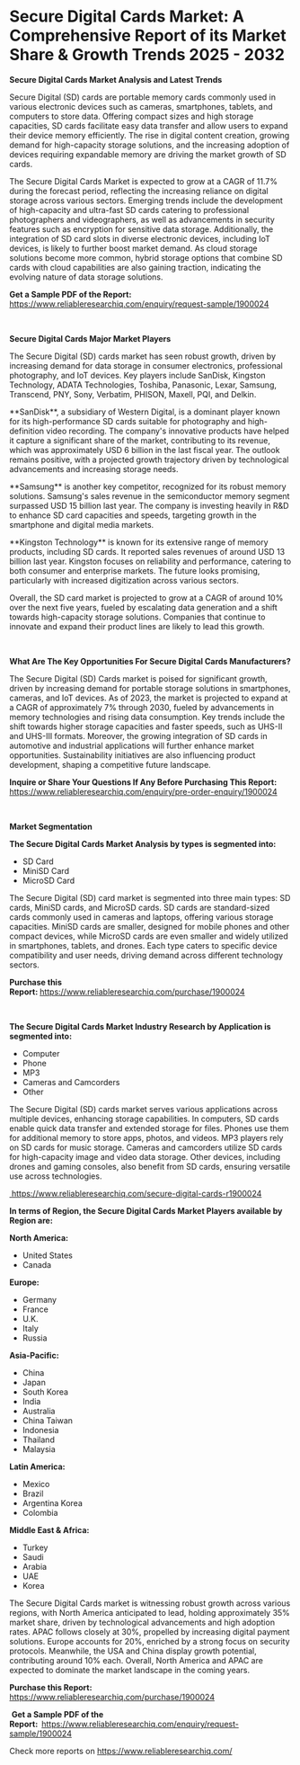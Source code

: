 <p><h1>Secure Digital Cards Market: A Comprehensive Report of its Market Share & Growth Trends 2025 - 2032</h1></p><p><strong>Secure Digital Cards Market Analysis and Latest Trends</strong></p>
<p><p>Secure Digital (SD) cards are portable memory cards commonly used in various electronic devices such as cameras, smartphones, tablets, and computers to store data. Offering compact sizes and high storage capacities, SD cards facilitate easy data transfer and allow users to expand their device memory efficiently. The rise in digital content creation, growing demand for high-capacity storage solutions, and the increasing adoption of devices requiring expandable memory are driving the market growth of SD cards.</p><p>The Secure Digital Cards Market is expected to grow at a CAGR of 11.7% during the forecast period, reflecting the increasing reliance on digital storage across various sectors. Emerging trends include the development of high-capacity and ultra-fast SD cards catering to professional photographers and videographers, as well as advancements in security features such as encryption for sensitive data storage. Additionally, the integration of SD card slots in diverse electronic devices, including IoT devices, is likely to further boost market demand. As cloud storage solutions become more common, hybrid storage options that combine SD cards with cloud capabilities are also gaining traction, indicating the evolving nature of data storage solutions.</p></p>
<p><strong>Get a Sample PDF of the Report:&nbsp;</strong> <a href="https://www.reliableresearchiq.com/enquiry/request-sample/1900024?utm_campaign=2249&utm_medium=2&utm_source=Github&utm_content=ia&utm_term=11022025&utm_id=secure-digital-cards">https://www.reliableresearchiq.com/enquiry/request-sample/1900024</a></p>
<p>&nbsp;</p>
<p><strong>Secure Digital Cards Major Market Players</strong></p>
<p><p>The Secure Digital (SD) cards market has seen robust growth, driven by increasing demand for data storage in consumer electronics, professional photography, and IoT devices. Key players include SanDisk, Kingston Technology, ADATA Technologies, Toshiba, Panasonic, Lexar, Samsung, Transcend, PNY, Sony, Verbatim, PHISON, Maxell, PQI, and Delkin.</p><p>**SanDisk**, a subsidiary of Western Digital, is a dominant player known for its high-performance SD cards suitable for photography and high-definition video recording. The company's innovative products have helped it capture a significant share of the market, contributing to its revenue, which was approximately USD 6 billion in the last fiscal year. The outlook remains positive, with a projected growth trajectory driven by technological advancements and increasing storage needs.</p><p>**Samsung** is another key competitor, recognized for its robust memory solutions. Samsung's sales revenue in the semiconductor memory segment surpassed USD 15 billion last year. The company is investing heavily in R&D to enhance SD card capacities and speeds, targeting growth in the smartphone and digital media markets.</p><p>**Kingston Technology** is known for its extensive range of memory products, including SD cards. It reported sales revenues of around USD 13 billion last year. Kingston focuses on reliability and performance, catering to both consumer and enterprise markets. The future looks promising, particularly with increased digitization across various sectors.</p><p>Overall, the SD card market is projected to grow at a CAGR of around 10% over the next five years, fueled by escalating data generation and a shift towards high-capacity storage solutions. Companies that continue to innovate and expand their product lines are likely to lead this growth.</p></p>
<p>&nbsp;</p>
<p><strong>What Are The Key Opportunities For Secure Digital Cards Manufacturers?</strong></p>
<p><p>The Secure Digital (SD) Cards market is poised for significant growth, driven by increasing demand for portable storage solutions in smartphones, cameras, and IoT devices. As of 2023, the market is projected to expand at a CAGR of approximately 7% through 2030, fueled by advancements in memory technologies and rising data consumption. Key trends include the shift towards higher storage capacities and faster speeds, such as UHS-II and UHS-III formats. Moreover, the growing integration of SD cards in automotive and industrial applications will further enhance market opportunities. Sustainability initiatives are also influencing product development, shaping a competitive future landscape.</p></p>
<p><strong>Inquire or Share Your Questions If Any Before Purchasing This Report:</strong> <a href="https://www.reliableresearchiq.com/enquiry/pre-order-enquiry/1900024?utm_campaign=2249&utm_medium=2&utm_source=Github&utm_content=ia&utm_term=11022025&utm_id=secure-digital-cards">https://www.reliableresearchiq.com/enquiry/pre-order-enquiry/1900024</a></p>
<p>&nbsp;</p>
<p><strong>Market Segmentation</strong></p>
<p><strong>The Secure Digital Cards Market Analysis by types is segmented into:</strong></p>
<p><ul><li>SD Card</li><li>MiniSD Card</li><li>MicroSD Card</li></ul></p>
<p><p>The Secure Digital (SD) card market is segmented into three main types: SD cards, MiniSD cards, and MicroSD cards. SD cards are standard-sized cards commonly used in cameras and laptops, offering various storage capacities. MiniSD cards are smaller, designed for mobile phones and other compact devices, while MicroSD cards are even smaller and widely utilized in smartphones, tablets, and drones. Each type caters to specific device compatibility and user needs, driving demand across different technology sectors.</p></p>
<p><strong>Purchase this Report:&nbsp;</strong><a href="https://www.reliableresearchiq.com/purchase/1900024?utm_campaign=2249&utm_medium=2&utm_source=Github&utm_content=ia&utm_term=11022025&utm_id=secure-digital-cards">https://www.reliableresearchiq.com/purchase/1900024</a></p>
<p>&nbsp;</p>
<p><strong>The Secure Digital Cards Market Industry Research by Application is segmented into:</strong></p>
<p><ul><li>Computer</li><li>Phone</li><li>MP3</li><li>Cameras and Camcorders</li><li>Other</li></ul></p>
<p><p>The Secure Digital (SD) cards market serves various applications across multiple devices, enhancing storage capabilities. In computers, SD cards enable quick data transfer and extended storage for files. Phones use them for additional memory to store apps, photos, and videos. MP3 players rely on SD cards for music storage. Cameras and camcorders utilize SD cards for high-capacity image and video data storage. Other devices, including drones and gaming consoles, also benefit from SD cards, ensuring versatile use across technologies.</p></p>
<p><a href="https://www.reliableresearchiq.com/secure-digital-cards-r1900024?utm_campaign=2249&utm_medium=2&utm_source=Github&utm_content=ia&utm_term=11022025&utm_id=secure-digital-cards">&nbsp;https://www.reliableresearchiq.com/secure-digital-cards-r1900024</a></p>
<p><strong>In terms of Region, the Secure Digital Cards Market Players available by Region are:</strong></p>
<p>
    <p> <strong> North America: </strong>
        <ul>
            <li>United States</li>
            <li>Canada</li>
        </ul>
        </p> 
    <p> <strong> Europe: </strong>
        <ul>
            <li>Germany</li>
            <li>France</li>
            <li>U.K.</li>
            <li>Italy</li>
            <li>Russia</li>
        </ul>
        </p> 
    <p> <strong> Asia-Pacific: </strong>
        <ul>
            <li>China</li>
            <li>Japan</li>
            <li>South Korea</li>
            <li>India</li>
            <li>Australia</li>
            <li>China Taiwan</li>
            <li>Indonesia</li>
            <li>Thailand</li>
            <li>Malaysia</li>
        </ul>
        </p> 
    <p> <strong> Latin America: </strong>
        <ul>
            <li>Mexico</li>
            <li>Brazil</li>
            <li>Argentina Korea</li>
            <li>Colombia</li>
        </ul>
        </p> 
    <p> <strong> Middle East & Africa: </strong>
        <ul>
            <li>Turkey</li>
            <li>Saudi</li>
            <li>Arabia</li>
            <li>UAE</li>
            <li>Korea</li>
        </ul>
    </p>
    </p>
<p><p>The Secure Digital Cards market is witnessing robust growth across various regions, with North America anticipated to lead, holding approximately 35% market share, driven by technological advancements and high adoption rates. APAC follows closely at 30%, propelled by increasing digital payment solutions. Europe accounts for 20%, enriched by a strong focus on security protocols. Meanwhile, the USA and China display growth potential, contributing around 10% each. Overall, North America and APAC are expected to dominate the market landscape in the coming years.</p></p>
<p><strong>Purchase this Report: </strong><a href="https://www.reliableresearchiq.com/purchase/1900024?utm_campaign=2249&utm_medium=2&utm_source=Github&utm_content=ia&utm_term=11022025&utm_id=secure-digital-cards">https://www.reliableresearchiq.com/purchase/1900024</a></p>
<p>&nbsp;<strong>Get a Sample PDF of the Report:&nbsp;&nbsp;</strong><a href="https://www.reliableresearchiq.com/enquiry/request-sample/1900024?utm_campaign=2249&utm_medium=2&utm_source=Github&utm_content=ia&utm_term=11022025&utm_id=secure-digital-cards">https://www.reliableresearchiq.com/enquiry/request-sample/1900024</a></p>
<p><strong></strong></p>
<p>Check more reports on <a href="https://www.reliableresearchiq.com/?utm_campaign=2249&utm_medium=2&utm_source=Github&utm_content=ia&utm_term=11022025&utm_id=secure-digital-cards">https://www.reliableresearchiq.com/</a></p>